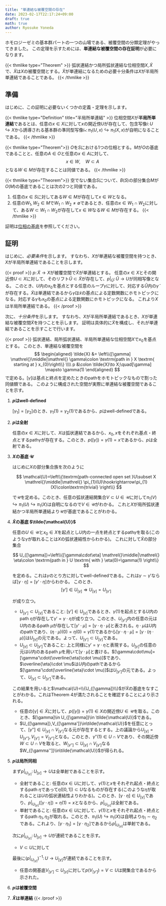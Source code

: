 ```yaml
---
title: "単連結な被覆空間の存在"
date: 2023-02-17T22:17:24+09:00
draft: true
math: true
author: Ryosuke Yoneda
---
```


ホモロジーゼミの基本群パートの一つの山場である、被覆空間の分類定理がやってきました。
この定理を示すためには、**単連結な被覆空間の存在証明**が必要になります。

{{< thmlike type="Theorem" >}}
弧状連結かつ局所弧状連結な位相空間$X,\tilde{X}$で、$\tilde{X}$は$X$の被覆空間とする。$\tilde{X}$が単連結になるための必要十分条件は$X$が半局所単連結であることである。
{{< /thmlike >}}

## 準備

はじめに、この証明に必要ないくつかの定義・定理を示します。

{{< thmlike type="Definition" title="半局所単連結" >}}
位相空間$X$が**半局所単連結**であるとは、任意の$x\in X$に対して$x$の開近傍$U$が存在して、包含写像$i\colon U\hookrightarrow X$から誘導される基本群の準同型写像$i_{\ast}\colon \pi_{1}(U,x)\hookrightarrow \pi_{1}(X,x)$が自明になることである。
{{< /thmlike >}}

{{< thmlike type="Theorem">}}
$O$を$S$における1つの位相とする。$M$が$O$の基底であることと、任意の$A\in O$と任意の$x\in A$に対して、
$$
x\in W,\quad W\subset A
$$
となる$W\in M$が存在することは同値である。
{{< /thmlike >}}

{{< thmlike type="Theorem">}}
空でない集合$S$について、$B(S)$の部分集合$M$が$O(M)$の基底であることは次の2つと同値である。
1. 任意の$x\in S$に対してある$W\in M$が存在して$x\in W$となる。
2. 任意の$W_{1},W_{2}\in M$で$W_{1}\cap W_{2}\ne \emptyset$であるとき、任意の$x\in W_{1}\cap W_{2}$に対して、ある$W\subset W_{1} \cap W_{2}$が存在して$x\in W$なる$W\in M$が存在する。
{{< /thmlike >}}

証明は[位相の基底](../topology_basis)を参照してください。

## 証明

はじめに、*必要条件*を示します。
すなわち、$X$が単連結な被覆空間を持つとき、$X$が半局所単連結であることを示します。

{{< proof >}}
$p\colon \tilde{X}\to X$が被覆空間で$\tilde{X}$が単連結とする。
任意の$x\in X$とその開近傍$U\subset X$に対して、そのリフト$\tilde{U}\subset \tilde{X}$が存在して、$p| _ {\tilde{U}}\colon \tilde{U}\to U$が同相写像となる。
このとき、$U$内の$x_{0}$を基点とする任意のループ$\gamma$に対して、対応する$\tilde{U}$内の$\tilde{\gamma}$が存在する。$\tilde{X}$は単連結であるから$\tilde{\gamma}$は$\tilde{x}$の基点による定数関数にホモトピックになる。対応する$\gamma$も$x_{0}$の基点による定数関数にホモトピックになる。
これより$X$は半局所単連結である。
{{< /proof >}}

次に、*十分条件*を示します。
すなわち、$X$が半局所単連結であるとき、$X$が単連結な被覆空間$\tilde{X}$を持つことを示します。
証明は具体的に$\tilde{X}$を構成し、それが単連結であることを示すことで行います。

{{< proof >}}
弧状連結、局所弧状連結、半局所単連結な位相空間$X$で$x_{0}$を基点とする。
このとき、単連結な被覆空間を
$$
\begin{aligned}
\tilde{X} &=  \left\\{[\gamma] \mathrel{}\middle|\mathrel{} \gamma\colon \textrm{path in } X \textrm{ starting at } x_{0}\right\\} \\\\
p &\colon \tilde{X}\to X;\quad[\gamma] \mapsto \gamma(1)
\end{aligned}
$$
で定める。$[\gamma]$は基点と終点を定めたときのpathをホモトピックなもので割った同値類である。
このように構成された空間が実際に単連結な被覆空間であることを示す。

1. **$p$はwell-defined**

    $[\gamma_{1}]=[\gamma_{2}]$のとき、$\gamma_{1}(1)=\gamma_{2}(1)$であるから、$p$はwell-definedである。

2. **$p$は全射**

    任意の$x\in X$に対して、$X$は弧状連結であるから、$x_{0},x$をそれぞれ基点・終点とするpath$\gamma$が存在する。このとき、$p([\gamma])=\gamma(1)=x$であるから、$p$は全射である。


3. **$X$の基底 $\mathcal{U}$**

    はじめに$X$の部分集合族を次のように

    $$
    \mathcal{U}=\left\\{\textrm{path-connected open set }U\subset X \mathrel{}\middle|\mathrel{} \pi_{1}(U)\hookrightarrow\pi_{1}(X)\colon\textrm{trivial} \right\\}
    $$

    で$\mathcal{U}$を定める。このとき、任意の弧状連結開集合$V\subset U \in \mathcal{U}$に対して$\pi_{1}(V) \hookrightarrow \pi_{1}(U) \hookrightarrow \pi_{1}(X)$は自明になるので$V\in \mathcal{U}$がわかる。
    これと$X$が局所弧状連結かつ半局所単連結より$\mathcal{U}$が基底であることがわかる。

4. **$\tilde{X}$の基底 $\tilde{\mathcal{U}}$**

    任意の$U\in\mathcal{U}$と$x_{0}\in X$を起点とし$U$内の一点を終点とするpath$\gamma$を取る(このような$\gamma$が取れることは$X$の弧状連結性からわかる)。
    これに対して$\tilde{X}$の部分集合

    $$
    U_{[\gamma]}=\left\\{[\gamma\cdot\eta] \mathrel{}\middle|\mathrel{} \eta\colon \textrm{path in } U \textrm{ with } \eta(0)=\gamma(1) \right\\}
    $$

    を定める。これは$\gamma$のとり方に対してwell-definedである。これは$\gamma\sim\gamma'$ならば$[\gamma\cdot\eta]=[\gamma'\cdot\eta]$からわかる。
    このとき、
    $$
    [\gamma']\in U_{[\gamma]} \Longrightarrow U_{[\gamma]} = U_{[\gamma']}
    $$

    が成り立つ。
    - $U_{[\gamma']}\subset U_{[\gamma]}$であること: $[\gamma']\in U_{[\gamma]}$であるとき、$\gamma(1)$を起点とする$U$内のpath $\eta$が存在して$\gamma'=\gamma\cdot\eta$が成り立つ。このとき、$U_{[\gamma']}$内の任意の元は$U$内のあるpath $\mu$が存在して$[\gamma'\cdot\mu]=[\gamma\cdot\eta\cdot\mu]$と表される。$\eta\cdot\mu$は$U$内のpathであり、$(\eta\cdot\mu)(0)=\eta(0)=\gamma(1)$であるから$[\gamma\cdot\eta\cdot\mu]=[\gamma\cdot(\eta\cdot\mu)]$は$U_{[\gamma]}$の元である。よって、$U_{[\gamma']}\subset U_{[\gamma]}$である。
    - $U_{[\gamma]}\subset U_{[\gamma']}$であること: 上と同様に$\gamma'=\gamma\cdot\eta$と表現する。$U_{[\gamma]}$の任意の元は$U$内のあるpath $\mu$を用いて$[\gamma\cdot\mu]$と書ける。$[\gamma\cdot\mu]=[\gamma'\cdot(\overline{\eta}\cdot \mu)]$であり、$\overline{\eta}\cdot \mu$は$U$内のpathであるから$[\gamma'\cdot(\overline{\eta}\cdot \mu)]$は$U_{[\gamma']}$の元である。よって、$U_{[\gamma]}\subset U_{[\gamma']}$である。

    この結果を用いると$\mathcal{U}=\\{U_{[\gamma]}\\}$が$\tilde{X}$の基底をなすことがわかる。これはTheorem 4が満たされることを確認することにより示される。

    - 任意の$[\gamma]\in\tilde{X}$に対して、$p([\gamma])=\gamma(1)\in X$の開近傍$U\in \mathcal{U}$を取る。このとき、$[\gamma]\in U_{[\gamma]}\in \tilde{\mathcal{U}}$である。
    - $U_{[\gamma]},V_{[\gamma']}\in\tilde{\mathcal{U}}$を任意にとって、$[\gamma'']\in U_{[\gamma]}\cap V_{[\gamma']}$なる元が存在するとする。上の議論から$U_{[\gamma]}=U_{[\gamma'']},V_{[\gamma']}=V_{[\gamma'']}$となる。このとき、$\gamma''(1)\in U\cap V$であり、その開近傍$W\subset U\cap V$を取ると、$W_{[\gamma'']}\subset U_{[\gamma]}\cap V_{[\gamma']}$なる$W_{[\gamma'']}\in\tilde{\mathcal{U}}$が得られる。

5. **$p$は局所同相**

    まず$p| _ {U_{[\gamma]}}\colon U_{[\gamma]}\to U$は全単射であることを示す。
    - 全射であること: 任意の$x\in U$に対して、$\gamma(1)$と$x$をそれぞれ起点・終点とするpath $\eta$であって$\eta([0,1])\subset U$なるものが存在する(このような$\eta$が取れることは$U$の弧状連結性よりわかる)。このとき、$[\gamma\cdot\eta]\in U_{[\gamma]}$であり、$p| _ {U_{[\gamma]}}([\gamma\cdot\eta])=\eta(1)=x$となるから、$p| _ {U_{[\gamma]}}$は全射である。
    - 単射であること: 任意の$x\in U$に対して、$\gamma(1)$と$x$をそれぞれ起点・終点とするpath $\eta_{1},\eta_{2}$が取れる。このとき、$\pi_{1}(U)\hookrightarrow \pi_{1}(X)$は自明より$\eta_{1}\sim\eta_{2}$である。これより、$[\gamma\cdot\eta_{1}]=[\gamma\cdot\eta_{2}]$であるから$p| _ {U_{[\gamma]}}$は単射である。

    次に$p| _ {U_{[\gamma]}}\colon U_{[\gamma]}\to U$が連続であることを示す。
    - $V\subset U$に対して

    最後に$\left(p| _ {U_{[\gamma]}}\right)^{-1}\colon U\to U_{[\gamma]}$が連続であることを示す。
    - 任意の開基底$V_{[\gamma']}\subset U_{[\gamma]}$に対して$p(V_{[\gamma']})=V\subset U$は開集合であるから示された。

6. **$p$は被覆空間**

7. **$\tilde{X}$は単連結**
{{< /proof >}}